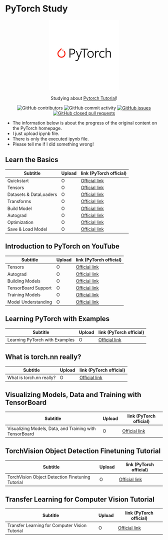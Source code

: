 # PyTorch Study

<p align="center">
  <img src = "./Pytorch.png">
</p>
<div align="center">

Studying about [Pytorch Tutorial](https://pytorch.org/tutorials/)!<br>


![GitHub contributors](https://img.shields.io/github/contributors/Woni0204/PyTorchStudy)
![GitHub commit activity](https://img.shields.io/github/commit-activity/m/Woni0204/PyTorchStudy)
[![GitHub issues](https://img.shields.io/github/issues/Woni0204/PyTorchStudy?color=%232da44e)](https://github.com/Woni0204/PyTorchStudy/issues)
[![GitHub closed pull requests](https://img.shields.io/github/issues-pr-closed/Woni0204/PyTorchStudy?color=%238250df)](https://github.com/Woni0204/PyTorchStudy/pulls)


</div>

* The information below is about the progress of the original content on the PyTorch homepage.
* I just upload ipynb file.
* There is only the executed ipynb file.
* Please tell me if I did something wrong!

## Learn the Basics
| Subtitle | Upload | link (PyTorch official) |
| ----------------- | --- | ------ |
| Quickstart | O | [Official link](https://pytorch.org/tutorials/beginner/basics/quickstart_tutorial.html) |
| Tensors | O | [Official link](https://pytorch.org/tutorials/beginner/basics/tensorqs_tutorial.html) |
| Datasets & DataLoaders | O | [Official link](https://pytorch.org/tutorials/beginner/basics/data_tutorial.html) |
| Transforms | O | [Official link](https://pytorch.org/tutorials/beginner/basics/transforms_tutorial.html) |
| Build Model | O | [Official link](https://pytorch.org/tutorials/beginner/basics/buildmodel_tutorial.html) |
| Autograd | O | [Official link](https://pytorch.org/tutorials/beginner/basics/autogradqs_tutorial.html) |
| Optimization | O | [Official link](https://pytorch.org/tutorials/beginner/basics/optimization_tutorial.html) |
| Save & Load Model | O | [Official link](https://pytorch.org/tutorials/beginner/basics/saveloadrun_tutorial.html) |



## Introduction to PyTorch on YouTube
| Subtitle | Upload | link (PyTorch official) |
| ----------------- | --- | ------ |
| Tensors | O | [Official link](https://pytorch.org/tutorials/beginner/introyt/tensors_deeper_tutorial.html) |
| Autograd | O | [Official link](https://pytorch.org/tutorials/beginner/introyt/autogradyt_tutorial.html) |
| Building Models | O | [Official link](https://pytorch.org/tutorials/beginner/introyt/modelsyt_tutorial.html) |
| TensorBoard Support | O | [Official link](https://pytorch.org/tutorials/beginner/introyt/tensorboardyt_tutorial.html) |
| Training Models | O | [Official link](https://pytorch.org/tutorials/beginner/introyt/trainingyt.html) |
| Model Understanding | O | [Official link](https://pytorch.org/tutorials/beginner/introyt/captumyt.html) |



## Learning PyTorch with Examples
| Subtitle | Upload | link (PyTorch official) |
| ----------------- | --- | ------ |
| Learning PyTorch with Examples | O | [Official link](https://pytorch.org/tutorials/beginner/pytorch_with_examples.html) |



## What is torch.nn really?
| Subtitle | Upload | link (PyTorch official) |
| ----------------- | --- | ------ |
| What is torch.nn really? | O | [Official link](https://pytorch.org/tutorials/beginner/nn_tutorial.html) |



## Visualizing Models, Data and Training with TensorBoard
| Subtitle | Upload | link (PyTorch official) |
| ----------------- | --- | ------ |
| Visualizing Models, Data, and Training with TensorBoard | O | [Official link](https://pytorch.org/tutorials/intermediate/tensorboard_tutorial.html) |



## TorchVision Object Detection Finetuning Tutorial
| Subtitle | Upload | link (PyTorch official) |
| ----------------- | --- | ------ |
| TorchVision Object Detection Finetuning Tutorial | O | [Official link](https://pytorch.org/tutorials/intermediate/torchvision_tutorial.html) |



## Transfer Learning for Computer Vision Tutorial
| Subtitle | Upload | link (PyTorch official) |
| ----------------- | --- | ------ |
| Transfer Learning for Computer Vision Tutorial | O | [Official link](https://pytorch.org/tutorials/beginner/transfer_learning_tutorial.html) |

